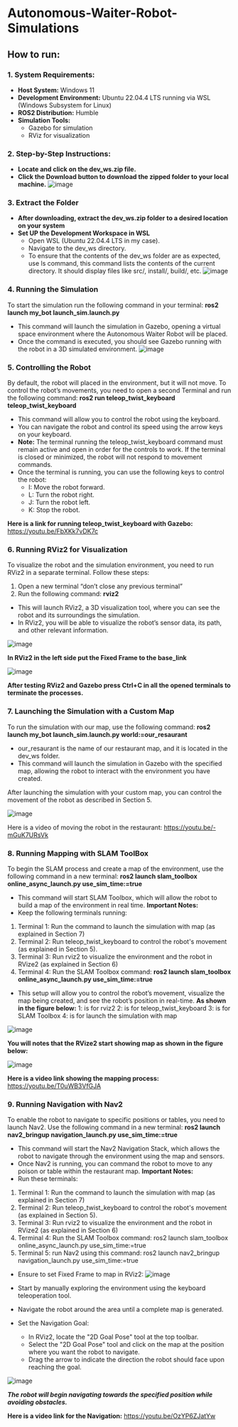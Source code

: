 # Autonomous-Waiter-Robot-Simulations

## How to run:

### 1. System Requirements:
* **Host System:** Windows 11 
* **Development Environment:** Ubuntu 22.04.4 LTS running via WSL (Windows Subsystem for Linux) 
* **ROS2 Distribution:** Humble 
* **Simulation Tools:** 
  * Gazebo for simulation
  * RViz for visualization

### 2. Step-by-Step Instructions:
* **Locate and click on the dev_ws.zip file.**
* **Click the Download button to download the zipped folder to your local machine.**
![image](https://github.com/user-attachments/assets/5982f975-0af5-4438-8aba-76d0b671be13)

### 3. Extract the Folder
* **After downloading, extract the dev_ws.zip folder to a desired location on your system**
* **Set UP the Development Workspace in WSL**
  * Open WSL (Ubuntu 22.04.4 LTS in my case).
  * Navigate to the dev_ws directory.
  * To ensure that the contents of the dev_ws folder are as expected, use ls command, this command lists the contents of the current directory. It should display files like src/, install/, build/, etc.
   ![image](https://github.com/user-attachments/assets/29551d91-970f-4f1d-b05a-bb4943b285df)

### 4. Running the Simulation
To start the simulation run the following command in your terminal:
**ros2 launch my_bot launch_sim.launch.py**
* This command will launch the simulation in Gazebo, opening a virtual space environment where the Autonomous Waiter Robot will be placed.
* Once the command is executed, you should see Gazebo running with the robot in a 3D simulated environment.
  ![image](https://github.com/user-attachments/assets/cf3954c4-c731-4026-a60f-7ab2323c5b9f)

### 5. Controlling the Robot
By default, the robot will placed in the environment, but it will not move. To control the robot’s movements, you need to open a second Terminal and run the following command:
**ros2 run teleop_twist_keyboard teleop_twist_keyboard**
* This command will allow you to control the robot using the keyboard.
* You can navigate the robot and control its speed using the arrow keys on your keyboard.
* **Note:** The terminal running the teleop_twist_keyboard command must remain active and open in order for the controls to work. If the terminal is closed or minimized, the robot will not respond to movement commands.
* Once the terminal is running, you can use the following keys to control the robot:
  * I: Move the robot forward.
  * L: Turn the robot right.
  * J: Turn the robot left.
  * K: Stop the robot.
    
**Here is a link for running teleop_twist_keyboard with Gazebo:** https://youtu.be/FbXKk7vDK7c

### 6. Running RViz2 for Visualization
To visualize the robot and the simulation environment, you need to run RViz2 in a separate terminal. Follow these steps:
   1.	Open a new terminal “don’t close any previous terminal”
   2.	Run the following command: **rviz2**
* This will launch RViz2, a 3D visualization tool, where you can see the robot and its surroundings the simulation.
* In RViz2, you will be able to visualize the robot’s sensor data, its path, and other relevant information.

![image](https://github.com/user-attachments/assets/1f27155a-6555-44a4-916f-663ae282c2bf)

**In RViz2 in the left side put the Fixed Frame to the base_link**

![image](https://github.com/user-attachments/assets/2220d6f8-bc1e-4363-a42d-d502d05359b5)

**After testing RViz2 and Gazebo press Ctrl+C in all the opened terminals to terminate the processes.**

### 7.	Launching the Simulation with a Custom Map
To run the simulation with our map, use the following command:
**ros2 launch my_bot launch_sim.launch.py world:=our_resaurant**
*	our_resaurant is the name of our restaurant map, and it is located in the dev_ws folder. 
*	This command will launch the simulation in Gazebo with the specified map, allowing the robot to interact with the environment you have created.

After launching the simulation with your custom map, you can control the movement of the robot as described in Section 5.

![image](https://github.com/user-attachments/assets/3899ed22-0aed-4c86-a000-65dca704cb89)

Here is a video of moving the robot in the restaurant: https://youtu.be/-mGuK7URsVk

### 8.	Running Mapping with SLAM ToolBox
To begin the SLAM process and create a map of the environment, use the following command in a new terminal:
**ros2 launch slam_toolbox online_async_launch.py use_sim_time:=true**
*	This command will start SLAM Toolbox, which will allow the robot to build a map of the environment in real time.
**Important Notes:**
*	Keep the following terminals running:
1.	Terminal 1: Run the command to launch the simulation with map (as explained in Section 7)
2.	Terminal 2: Run teleop_twist_keyboard to control the robot's movement (as explained in Section 5).
3.	Terminal 3: Run rviz2 to visualize the environment and the robot in RVize2 (as explained in Section 6)
4.	Terminal 4: Run the SLAM Toolbox command: **ros2 launch slam_toolbox online_async_launch.py use_sim_time:=true**
*	This setup will allow you to control the robot’s movement, visualize the map being created, and see the robot’s position in real-time.
**As shown in the figure below:**
1: is for rviz2
2: is for teleop_twist_keyboard
3: is for SLAM Toolbox
4: is for launch the simulation with map

![image](https://github.com/user-attachments/assets/0342906b-49a7-44eb-96d1-0682b63e1f30)

**You will notes that the RVize2 start showing map as shown in the figure below:**

![image](https://github.com/user-attachments/assets/997f1581-0203-4554-bbbc-17606096aba1)

**Here is a video link showing the mapping process:** https://youtu.be/T0uWB3VfGJA

### 9.	Running Navigation with Nav2
To enable the robot to navigate to specific positions or tables, you need to launch Nav2. Use the following command in a new terminal:
**ros2 launch nav2_bringup navigation_launch.py use_sim_time:=true**
*	This command will start the Nav2 Navigation Stack, which allows the robot to navigate through the environment using the map and sensors.
*	Once Nav2 is running, you can command the robot to move to any poison or table within the restaurant map.
**Important Notes:**
*	Run these terminals:
   1.	Terminal 1: Run the command to launch the simulation with map (as explained in Section 7)
   2.	Terminal 2: Run teleop_twist_keyboard to control the robot's movement (as explained in Section 5).
   3.	Terminal 3: Run rviz2 to visualize the environment and the robot in RVize2 (as explained in Section 6)
   4.	Terminal 4: Run the SLAM Toolbox command: ros2 launch slam_toolbox online_async_launch.py use_sim_time:=true
   5.	Terminal 5: run Nav2 using this command: ros2 launch nav2_bringup navigation_launch.py use_sim_time:=true
*	Ensure to set Fixed Frame to map in RViz2:
 ![image](https://github.com/user-attachments/assets/ca8adaed-bc64-4e3f-a7ed-a6766e7177b2)

 * Start by manually exploring the environment using the keyboard teleoperation tool.
*	Navigate the robot around the area until a complete map is generated.
*	Set the Navigation Goal:
    * In RViz2, locate the "2D Goal Pose" tool at the top toolbar.
    *	Select the "2D Goal Pose" tool and click on the map at the position where you want the robot to navigate.
    *	Drag the arrow to indicate the direction the robot should face upon reaching the goal.

![image](https://github.com/user-attachments/assets/3bde1889-48e4-4419-a0fa-4257cf6e8ad5)

***The robot will begin navigating towards the specified position while avoiding obstacles.***

**Here is a video link for the Navigation:** https://youtu.be/OzYP6ZJatYw






